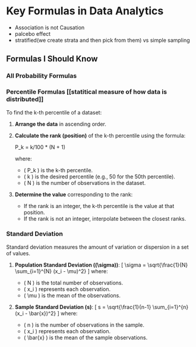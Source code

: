 # Key Formulas in Data Analytics

 -  Association is not Causation
 -  palcebo effect
 -  stratified(we create strata and then pick from them) vs simple sampling

## Formulas I Should Know

### All Probability Formulas

### Percentile Formulas [[statitical measure of how data is distributed]]

To find the k-th percentile of a dataset:

1. **Arrange the data** in ascending order.

2. **Calculate the rank (position)** of the k-th percentile using the formula:
   
   P_k = k/100 * (N + 1)
   
   where:
   - \( P_k \) is the k-th percentile.
   - \( k \) is the desired percentile (e.g., 50 for the 50th percentile).
   - \( N \) is the number of observations in the dataset.

3. **Determine the value** corresponding to the rank:
   - If the rank is an integer, the k-th percentile is the value at that position.
   - If the rank is not an integer, interpolate between the closest ranks.

### Standard Deviation

Standard deviation measures the amount of variation or dispersion in a set of values.

1. **Population Standard Deviation (\(\sigma\))**:
   \[
   \sigma = \sqrt{\frac{1}{N} \sum_{i=1}^{N} (x_i - \mu)^2}
   \]
   where:
   - \( N \) is the total number of observations.
   - \( x_i \) represents each observation.
   - \( \mu \) is the mean of the observations.

2. **Sample Standard Deviation (s)**:
   \[
   s = \sqrt{\frac{1}{n-1} \sum_{i=1}^{n} (x_i - \bar{x})^2}
   \]
   where:
   - \( n \) is the number of observations in the sample.
   - \( x_i \) represents each observation.
   - \( \bar{x} \) is the mean of the sample observations.
